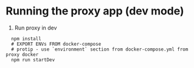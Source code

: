 Running the proxy app (dev mode)
================================

1. Run proxy in dev
```
  npm install
  # EXPORT ENVs FROM docker-compose
  # protip - use `environment` section from docker-compose.yml from proxy docker
  npm run startDev
```
